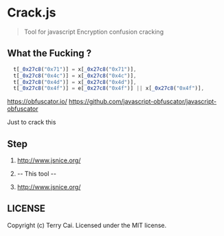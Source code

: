 # Crack.js

> Tool for javascript Encryption confusion cracking 


## What the Fucking ?

```js
  t[_0x27c8("0x71")] = x[_0x27c8("0x71")],
  t[_0x27c8("0x4c")] = x[_0x27c8("0x4c")],
  t[_0x27c8("0x4d")] = x[_0x27c8("0x4d")],
  t[_0x27c8("0x4f")] = e[_0x27c8("0x4f")] || x[_0x27c8("0x4f")],
```

https://obfuscator.io/
https://github.com/javascript-obfuscator/javascript-obfuscator

Just to crack this



## Step

1.  http://www.jsnice.org/

2. -- This tool --

3. http://www.jsnice.org/





## LICENSE

Copyright (c) Terry Cai. Licensed under the MIT license.
